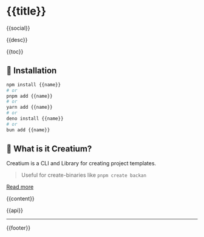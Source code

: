 # {{title}}

{{social}}

{{desc}}

{{toc}}

## 🔑 Installation

```bash
npm install {{name}}
# or 
pnpm add {{name}}
# or 
yarn add {{name}}
# or 
deno install {{name}}
# or 
bun add {{name}}
```

## 🤔 What is it Creatium?

Creatium is a CLI and Library for creating project templates.

> Useful for create-binaries like `pnpm create backan`

[Read more](https://www.npmjs.com/package/creatium)

{{content}}

{{api}}

***

{{footer}}

